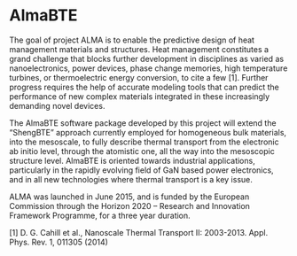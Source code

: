 # AlmaBTE

The goal of project ALMA is to enable the predictive design of heat management materials and structures. Heat management constitutes a grand challenge that blocks further development in disciplines as varied as nanoelectronics, power devices, phase change memories, high temperature turbines, or thermoelectric energy conversion, to cite a few [1]. Further progress requires the help of accurate modeling tools that can predict the performance of new complex materials integrated in these increasingly demanding novel devices.

The AlmaBTE software package developed by this project will extend the “ShengBTE” approach currently employed for homogeneous bulk materials, into the mesoscale, to fully describe thermal transport from the electronic ab initio level, through the atomistic one, all the way into the mesoscopic structure level. AlmaBTE is oriented towards industrial applications, particularly in the rapidly evolving field of GaN based power electronics, and in all new technologies where thermal transport is a key issue.

ALMA was launched in June 2015, and is funded by the European Commission through the Horizon 2020 – Research and Innovation Framework Programme, for a three year duration.

[1] D. G. Cahill et al., Nanoscale Thermal Transport II: 2003-2013. Appl. Phys. Rev. 1, 011305 (2014)